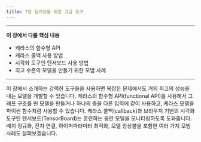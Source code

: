```yaml
---
title: 7장 딥러닝을 위한 고급 도구
---
```


---

**이 장에서 다룰 핵심 내용**

- 케라스의 함수형 API
- 케라스 콜백 사용 방법
- 시각화 도구인 텐서보드 사용 방법
- 최고 수준의 모델을 만들기 위한 모범 사례

---

이 장에서 소개하는 강력한 도구들을 사용하면 복잡한 문제에서도 거의 최고의 성능을 내는 모델을 개발할 수 있습니다. 케라스의 함수형 API(functional API)를 사용해서 그래프 구조를 띤 모델을 만들거나 하나의 층을 다른 입력에 같이 사용하고, 케라스 모델을 파이썬 함수처럼 사용할 수 있습니다. 케라스 콜백(callback)과 브라우저 기반의 시각화 도구인 텐서보드(TensorBoard)는 훈련하는 동안 모델을 모니터링하도록 도와줍니다. 배치 정규화, 잔차 연결, 하이퍼파라미터 최적화, 모델 앙상블을 포함한 여러 가지 모범 사례도 살펴보겠습니다.
